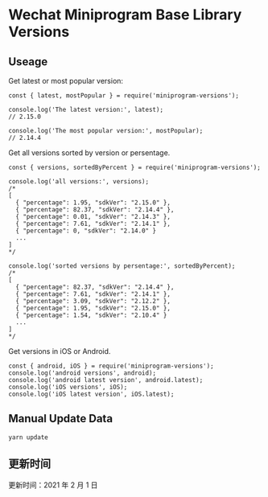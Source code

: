 
# Wechat Miniprogram Base Library Versions

## Useage

Get latest or most popular version:

```;
const { latest, mostPopular } = require('miniprogram-versions');

console.log('The latest version:', latest);
// 2.15.0

console.log('The most popular version:', mostPopular);
// 2.14.4

```

Get all versions sorted by version or persentage.

```
const { versions, sortedByPercent } = require('miniprogram-versions');

console.log('all versions:', versions);
/*
[
  { "percentage": 1.95, "sdkVer": "2.15.0" },
  { "percentage": 82.37, "sdkVer": "2.14.4" },
  { "percentage": 0.01, "sdkVer": "2.14.3" },
  { "percentage": 7.61, "sdkVer": "2.14.1" },
  { "percentage": 0, "sdkVer": "2.14.0" }
  ...
]
*/

console.log('sorted versions by persentage:', sortedByPercent);
/*
[
  { "percentage": 82.37, "sdkVer": "2.14.4" },
  { "percentage": 7.61, "sdkVer": "2.14.1" },
  { "percentage": 3.09, "sdkVer": "2.12.2" },
  { "percentage": 1.95, "sdkVer": "2.15.0" },
  { "percentage": 1.54, "sdkVer": "2.10.4" }
  ...
]
*/
```

Get versions in iOS or Android.

```
const { android, iOS } = require('miniprogram-versions');
console.log('android versions', android);
console.log('android latest version', android.latest);
console.log('iOS versions', iOS);
console.log('iOS latest version', iOS.latest);
```

## Manual Update Data

```
yarn update
```

## 更新时间

更新时间：2021 年 2 月 1 日
